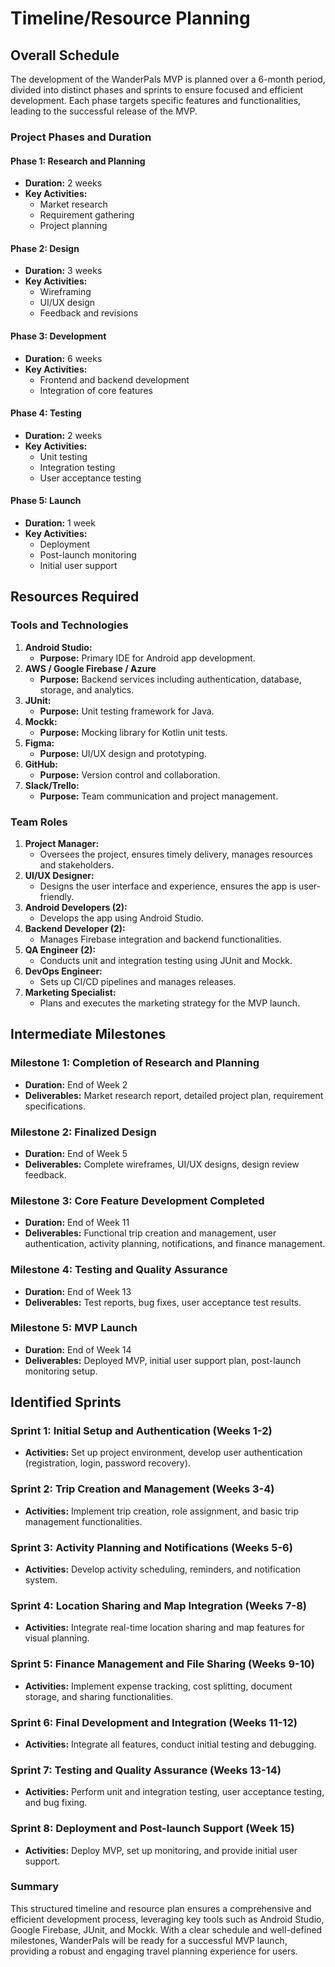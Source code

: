 # Timeline/Resource Planning

## Overall Schedule

The development of the WanderPals MVP is planned over a 6-month period, divided into distinct phases and sprints to ensure focused and efficient development. Each phase targets specific features and functionalities, leading to the successful release of the MVP.

### Project Phases and Duration

#### Phase 1: Research and Planning
- **Duration:** 2 weeks
- **Key Activities:**
  - Market research
  - Requirement gathering
  - Project planning

#### Phase 2: Design
- **Duration:** 3 weeks
- **Key Activities:**
  - Wireframing
  - UI/UX design
  - Feedback and revisions

#### Phase 3: Development
- **Duration:** 6 weeks
- **Key Activities:**
  - Frontend and backend development
  - Integration of core features

#### Phase 4: Testing
- **Duration:** 2 weeks
- **Key Activities:**
  - Unit testing
  - Integration testing
  - User acceptance testing

#### Phase 5: Launch
- **Duration:** 1 week
- **Key Activities:**
  - Deployment
  - Post-launch monitoring
  - Initial user support

## Resources Required

### Tools and Technologies

1. **Android Studio:**
   - **Purpose:** Primary IDE for Android app development.
2. **AWS / Google Firebase / Azure**
   - **Purpose:** Backend services including authentication, database, storage, and analytics.
3. **JUnit:**
   - **Purpose:** Unit testing framework for Java.
4. **Mockk:**
   - **Purpose:** Mocking library for Kotlin unit tests.
5. **Figma:**
   - **Purpose:** UI/UX design and prototyping.
6. **GitHub:**
   - **Purpose:** Version control and collaboration.
7. **Slack/Trello:**
   - **Purpose:** Team communication and project management.

### Team Roles

1. **Project Manager:** 
    - Oversees the project, ensures timely delivery, manages resources and stakeholders.
2. **UI/UX Designer:**
    - Designs the user interface and experience, ensures the app is user-friendly.
3. **Android Developers (2):**
    - Develops the app using Android Studio.
4. **Backend Developer (2):**
    - Manages Firebase integration and backend functionalities.
5. **QA Engineer (2):**
    - Conducts unit and integration testing using JUnit and Mockk.
6. **DevOps Engineer:**
    - Sets up CI/CD pipelines and manages releases.
7. **Marketing Specialist:**
    - Plans and executes the marketing strategy for the MVP launch.

## Intermediate Milestones

### Milestone 1: Completion of Research and Planning
- **Duration:** End of Week 2
- **Deliverables:** Market research report, detailed project plan, requirement specifications.

### Milestone 2: Finalized Design
- **Duration:** End of Week 5
- **Deliverables:** Complete wireframes, UI/UX designs, design review feedback.

### Milestone 3: Core Feature Development Completed
- **Duration:** End of Week 11
- **Deliverables:** Functional trip creation and management, user authentication, activity planning, notifications, and finance management.

### Milestone 4: Testing and Quality Assurance
- **Duration:** End of Week 13
- **Deliverables:** Test reports, bug fixes, user acceptance test results.

### Milestone 5: MVP Launch
- **Duration:** End of Week 14
- **Deliverables:** Deployed MVP, initial user support plan, post-launch monitoring setup.

## Identified Sprints

### Sprint 1: Initial Setup and Authentication (Weeks 1-2)
- **Activities:** Set up project environment, develop user authentication (registration, login, password recovery).

### Sprint 2: Trip Creation and Management (Weeks 3-4)
- **Activities:** Implement trip creation, role assignment, and basic trip management functionalities.

### Sprint 3: Activity Planning and Notifications (Weeks 5-6)
- **Activities:** Develop activity scheduling, reminders, and notification system.

### Sprint 4: Location Sharing and Map Integration (Weeks 7-8)
- **Activities:** Integrate real-time location sharing and map features for visual planning.

### Sprint 5: Finance Management and File Sharing (Weeks 9-10)
- **Activities:** Implement expense tracking, cost splitting, document storage, and sharing functionalities.

### Sprint 6: Final Development and Integration (Weeks 11-12)
- **Activities:** Integrate all features, conduct initial testing and debugging.

### Sprint 7: Testing and Quality Assurance (Weeks 13-14)
- **Activities:** Perform unit and integration testing, user acceptance testing, and bug fixing.

### Sprint 8: Deployment and Post-launch Support (Week 15)
- **Activities:** Deploy MVP, set up monitoring, and provide initial user support.


### Summary

This structured timeline and resource plan ensures a comprehensive and efficient development process, leveraging key tools such as Android Studio, Google Firebase, JUnit, and Mockk. With a clear schedule and well-defined milestones, WanderPals will be ready for a successful MVP launch, providing a robust and engaging travel planning experience for users.

